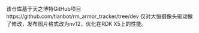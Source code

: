 该仓库基于天之博特GitHub项目https://github.com/tianbot/rm_armor_tracker/tree/dev 仅对大恒摄像头驱动做了修改，发布图片格式改为nv12，优化在RDK X5上的性能。
